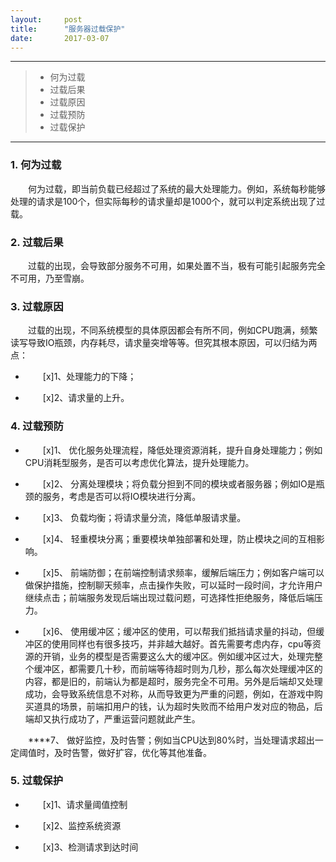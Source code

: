 ```yaml
---
layout:     post
title:      "服务器过载保护"
date:       2017-03-07
---
```


<style type="text/css">
p{
	text-indent: 2em;
}
.post img {
  margin-bottom: 0rem;
}
</style>

------

> * 何为过载
> * 过载后果
> * 过载原因
> * 过载预防
> * 过载保护

------
### 1. 何为过载

何为过载，即当前负载已经超过了系统的最大处理能力。例如，系统每秒能够处理的请求是100个，但实际每秒的请求量却是1000个，就可以判定系统出现了过载。

### 2. 过载后果

过载的出现，会导致部分服务不可用，如果处置不当，极有可能引起服务完全不可用，乃至雪崩。

### 3. 过载原因

过载的出现，不同系统模型的具体原因都会有所不同，例如CPU跑满，频繁读写导致IO瓶颈，内存耗尽，请求量突增等等。但究其根本原因，可以归结为两点：

- [x]1、处理能力的下降；

- [x]2、请求量的上升。

### 4. 过载预防

- [x]1、 优化服务处理流程，降低处理资源消耗，提升自身处理能力；例如CPU消耗型服务，是否可以考虑优化算法，提升处理能力。

- [x]2、 分离处理模块；将负载分担到不同的模块或者服务器；例如IO是瓶颈的服务，考虑是否可以将IO模块进行分离。

- [x]3、 负载均衡；将请求量分流，降低单服请求量。

- [x]4、 轻重模块分离；重要模块单独部署和处理，防止模块之间的互相影响。

- [x]5、 前端防御；在前端控制请求频率，缓解后端压力；例如客户端可以做保护措施，控制聊天频率，点击操作失败，可以延时一段时间，才允许用户继续点击；前端服务发现后端出现过载问题，可选择性拒绝服务，降低后端压力。

- [x]6、 使用缓冲区；缓冲区的使用，可以帮我们抵挡请求量的抖动，但缓冲区的使用同样也有很多技巧，并非越大越好。首先需要考虑内存，cpu等资源的开销，业务的模型是否需要这么大的缓冲区。例如缓冲区过大，处理完整个缓冲区，都需要几十秒，而前端等待超时则为几秒，那么每次处理缓冲区的内容，都是旧的，前端认为都是超时，服务完全不可用。另外是后端却又处理成功，会导致系统信息不对称，从而导致更为严重的问题，例如，在游戏中购买道具的场景，前端扣用户的钱，认为超时失败而不给用户发对应的物品，后端却又执行成功了，严重运营问题就此产生。

****7、 做好监控，及时告警；例如当CPU达到80%时，当处理请求超出一定阈值时，及时告警，做好扩容，优化等其他准备。

### 5. 过载保护

- [x]1、请求量阈值控制


- [x]2、监控系统资源

- [x]3、检测请求到达时间